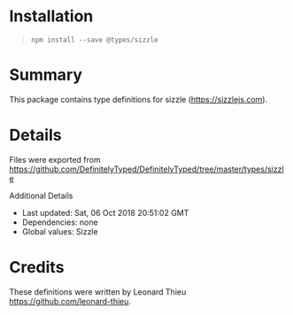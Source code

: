 # Installation
> `npm install --save @types/sizzle`

# Summary
This package contains type definitions for sizzle (https://sizzlejs.com).

# Details
Files were exported from https://github.com/DefinitelyTyped/DefinitelyTyped/tree/master/types/sizzle

Additional Details
 * Last updated: Sat, 06 Oct 2018 20:51:02 GMT
 * Dependencies: none
 * Global values: Sizzle

# Credits
These definitions were written by Leonard Thieu <https://github.com/leonard-thieu>.
